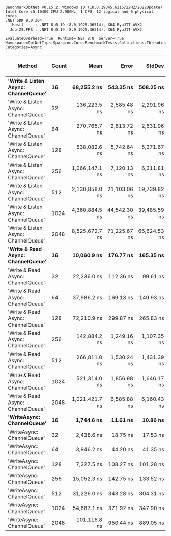 ```

BenchmarkDotNet v0.15.2, Windows 10 (10.0.19045.6216/22H2/2022Update)
Intel Core i5-10400 CPU 2.90GHz, 1 CPU, 12 logical and 6 physical cores
.NET SDK 9.0.304
  [Host]     : .NET 8.0.19 (8.0.1925.36514), X64 RyuJIT AVX2
  Job-ZSLFFS : .NET 8.0.19 (8.0.1925.36514), X64 RyuJIT AVX2

EvaluateOverhead=True  Runtime=.NET 8.0  Server=True  
Namespace=DotNetTips.Spargine.Core.BenchmarkTests.Collections.Threading  Categories=Async  

```
| Method                               | Count | Mean           | Error        | StdDev       | StdErr       | Min            | Q1             | Median         | Q3             | Max            | Op/s      | CI99.9% Margin | Iterations | Kurtosis | MValue | Skewness | Rank | LogicalGroup | Baseline | Gen0   | Completed Work Items | Lock Contentions | Exceptions | Code Size | Allocated |
|------------------------------------- |------ |---------------:|-------------:|-------------:|-------------:|---------------:|---------------:|---------------:|---------------:|---------------:|----------:|---------------:|-----------:|---------:|-------:|---------:|-----:|------------- |--------- |-------:|---------------------:|-----------------:|-----------:|----------:|----------:|
| **&#39;Write &amp; Listen Async: ChannelQueue&#39;** | **16**    |    **68,255.2 ns** |    **543.35 ns** |    **508.25 ns** |    **131.23 ns** |    **67,485.5 ns** |    **67,906.4 ns** |    **68,315.2 ns** |    **68,537.2 ns** |    **69,330.6 ns** |  **14,650.9** |     **-58.114 ns** |      **15.00** |    **2.276** |  **2.000** |   **0.2099** |   **11** | *****            | **No**       |      **-** |                    **-** |                **-** |          **-** |        **NA** |   **4.08 KB** |
| &#39;Write &amp; Listen Async: ChannelQueue&#39; | 32    |   136,223.5 ns |  2,585.48 ns |  2,291.96 ns |    612.55 ns |   132,009.3 ns |   134,821.2 ns |   135,833.4 ns |   137,902.9 ns |   141,188.6 ns |   7,340.9 |    -299.276 ns |      14.00 |    2.619 |  2.000 |   0.2952 |   14 | *            | No       |      - |                    - |                - |          - |        NA |   6.13 KB |
| &#39;Write &amp; Listen Async: ChannelQueue&#39; | 64    |   270,765.7 ns |  2,813.72 ns |  2,631.96 ns |    679.57 ns |   265,177.8 ns |   269,329.0 ns |   270,769.1 ns |   272,553.7 ns |   274,772.7 ns |   3,693.2 |    -332.285 ns |      15.00 |    2.313 |  2.000 |  -0.2615 |   16 | *            | No       |      - |                    - |                - |          - |        NA |  11.38 KB |
| &#39;Write &amp; Listen Async: ChannelQueue&#39; | 128   |   538,082.6 ns |  5,742.64 ns |  5,371.67 ns |  1,386.96 ns |   529,202.1 ns |   534,244.4 ns |   538,338.0 ns |   542,194.0 ns |   547,138.4 ns |   1,858.5 |    -685.980 ns |      15.00 |    1.835 |  2.000 |   0.1872 |   17 | *            | No       |      - |                    - |                - |          - |        NA |  21.51 KB |
| &#39;Write &amp; Listen Async: ChannelQueue&#39; | 256   | 1,066,147.1 ns |  7,120.13 ns |  6,311.81 ns |  1,686.90 ns | 1,056,125.0 ns | 1,061,269.7 ns | 1,066,702.2 ns | 1,068,246.4 ns | 1,077,138.5 ns |     938.0 |    -836.451 ns |      14.00 |    1.912 |  2.000 |   0.0435 |   19 | *            | No       |      - |                    - |                - |          - |        NA |  41.93 KB |
| &#39;Write &amp; Listen Async: ChannelQueue&#39; | 512   | 2,130,858.0 ns | 21,103.06 ns | 19,739.82 ns |  5,096.80 ns | 2,103,363.1 ns | 2,113,502.5 ns | 2,130,228.7 ns | 2,141,079.7 ns | 2,169,033.8 ns |     469.3 |  -2,540.899 ns |      15.00 |    1.904 |  2.000 |   0.4014 |   20 | *            | No       |      - |                    - |                - |          - |        NA |  82.13 KB |
| &#39;Write &amp; Listen Async: ChannelQueue&#39; | 1024  | 4,360,884.5 ns | 44,542.30 ns | 39,485.59 ns | 10,552.97 ns | 4,306,768.8 ns | 4,338,053.7 ns | 4,348,749.6 ns | 4,394,941.4 ns | 4,425,393.0 ns |     229.3 |  -5,269.484 ns |      14.00 |    1.710 |  2.000 |   0.4010 |   21 | *            | No       |      - |                    - |                - |          - |        NA | 162.33 KB |
| &#39;Write &amp; Listen Async: ChannelQueue&#39; | 2048  | 8,525,672.7 ns | 71,225.67 ns | 66,624.53 ns | 17,202.38 ns | 8,342,011.7 ns | 8,513,450.8 ns | 8,545,843.0 ns | 8,555,489.8 ns | 8,614,739.8 ns |     117.3 |  -8,593.690 ns |      15.00 |    4.421 |  2.000 |  -1.2930 |   22 | *            | No       |      - |                    - |                - |          - |        NA | 322.35 KB |
| **&#39;Write &amp; Read Async: ChannelQueue&#39;**   | **16**    |    **10,060.9 ns** |    **176.77 ns** |    **165.35 ns** |     **42.69 ns** |     **9,821.3 ns** |     **9,889.3 ns** |    **10,131.2 ns** |    **10,171.1 ns** |    **10,313.8 ns** |  **99,395.0** |     **-13.847 ns** |      **15.00** |    **1.362** |  **2.000** |  **-0.1121** |    **5** | *****            | **No**       | **0.0458** |              **16.0380** |           **0.0099** |          **-** |     **520 B** |   **5.12 KB** |
| &#39;Write &amp; Read Async: ChannelQueue&#39;   | 32    |    22,236.0 ns |    112.36 ns |     99.61 ns |     26.62 ns |    22,063.0 ns |    22,173.5 ns |    22,210.6 ns |    22,274.5 ns |    22,441.5 ns |  44,972.1 |      -6.311 ns |      14.00 |    2.351 |  2.000 |   0.3886 |    7 | *            | No       | 0.0916 |              32.0567 |           0.0003 |          - |     520 B |    8.8 KB |
| &#39;Write &amp; Read Async: ChannelQueue&#39;   | 64    |    37,986.2 ns |    169.13 ns |    149.93 ns |     40.07 ns |    37,730.9 ns |    37,854.4 ns |    38,012.1 ns |    38,120.2 ns |    38,185.4 ns |  26,325.4 |     -13.035 ns |      14.00 |    1.343 |  2.000 |  -0.1548 |    9 | *            | No       | 0.1831 |              64.1394 |           0.0001 |          - |     520 B |   17.3 KB |
| &#39;Write &amp; Read Async: ChannelQueue&#39;   | 128   |    72,210.9 ns |    299.87 ns |    265.83 ns |     71.05 ns |    71,839.0 ns |    72,008.6 ns |    72,214.9 ns |    72,364.6 ns |    72,681.5 ns |  13,848.3 |     -28.523 ns |      14.00 |    1.860 |  2.000 |   0.4235 |   12 | *            | No       | 0.3662 |             128.1458 |                - |          - |     520 B |  34.05 KB |
| &#39;Write &amp; Read Async: ChannelQueue&#39;   | 256   |   142,884.2 ns |  1,249.16 ns |  1,107.35 ns |    295.95 ns |   141,577.5 ns |   142,004.4 ns |   142,908.7 ns |   143,230.6 ns |   145,265.0 ns |   6,998.7 |    -140.975 ns |      14.00 |    2.301 |  2.000 |   0.5626 |   15 | *            | No       | 0.4883 |             256.3984 |                - |          - |     520 B |   67.3 KB |
| &#39;Write &amp; Read Async: ChannelQueue&#39;   | 512   |   266,811.0 ns |  1,530.24 ns |  1,431.39 ns |    369.58 ns |   264,649.0 ns |   265,559.7 ns |   267,201.8 ns |   267,727.1 ns |   270,010.8 ns |   3,748.0 |    -177.292 ns |      15.00 |    2.356 |  2.000 |   0.3443 |   16 | *            | No       | 1.4648 |             512.1060 |                - |          - |     520 B | 133.55 KB |
| &#39;Write &amp; Read Async: ChannelQueue&#39;   | 1024  |   521,314.0 ns |  1,856.98 ns |  1,646.17 ns |    439.96 ns |   518,248.6 ns |   519,990.7 ns |   521,657.0 ns |   522,333.5 ns |   523,964.6 ns |   1,918.2 |    -212.978 ns |      14.00 |    1.828 |  2.000 |  -0.1952 |   17 | *            | No       | 2.9297 |            1024.2510 |                - |          - |     520 B |  265.8 KB |
| &#39;Write &amp; Read Async: ChannelQueue&#39;   | 2048  | 1,021,421.7 ns |  6,585.88 ns |  6,160.43 ns |  1,590.62 ns | 1,012,609.9 ns | 1,017,108.5 ns | 1,020,390.7 ns | 1,025,076.2 ns | 1,033,375.3 ns |     979.0 |    -787.808 ns |      15.00 |    2.093 |  2.000 |   0.4554 |   18 | *            | No       | 5.8594 |            2048.5781 |                - |          - |     520 B | 530.05 KB |
| **&#39;WriteAsync: ChannelQueue&#39;**           | **16**    |     **1,744.6 ns** |     **11.61 ns** |     **10.86 ns** |      **2.80 ns** |     **1,727.1 ns** |     **1,735.8 ns** |     **1,744.6 ns** |     **1,752.6 ns** |     **1,762.0 ns** | **573,197.4** |       **6.098 ns** |      **15.00** |    **1.608** |  **2.000** |   **0.1504** |    **1** | *****            | **No**       | **0.0172** |               **1.0151** |                **-** |          **-** |     **514 B** |   **1.63 KB** |
| &#39;WriteAsync: ChannelQueue&#39;           | 32    |     2,438.6 ns |     18.75 ns |     17.53 ns |      4.53 ns |     2,394.8 ns |     2,430.2 ns |     2,440.6 ns |     2,450.4 ns |     2,463.0 ns | 410,069.8 |       5.236 ns |      15.00 |    3.182 |  2.000 |  -0.8570 |    2 | *            | No       | 0.0153 |               1.0151 |           0.0000 |          - |     514 B |   1.63 KB |
| &#39;WriteAsync: ChannelQueue&#39;           | 64    |     3,946.2 ns |     44.20 ns |     41.35 ns |     10.68 ns |     3,878.8 ns |     3,923.1 ns |     3,933.6 ns |     3,972.2 ns |     4,041.2 ns | 253,407.6 |       2.162 ns |      15.00 |    2.670 |  2.000 |   0.5801 |    3 | *            | No       | 0.0305 |               1.0178 |           0.0000 |          - |     514 B |   2.88 KB |
| &#39;WriteAsync: ChannelQueue&#39;           | 128   |     7,327.5 ns |    108.27 ns |    101.28 ns |     26.15 ns |     7,177.2 ns |     7,245.8 ns |     7,325.8 ns |     7,421.3 ns |     7,458.7 ns | 136,471.8 |      -5.575 ns |      15.00 |    1.316 |  2.000 |  -0.0538 |    4 | *            | No       | 0.0534 |               1.0169 |           0.0000 |          - |     514 B |   5.13 KB |
| &#39;WriteAsync: ChannelQueue&#39;           | 256   |    15,052.3 ns |    142.75 ns |    133.52 ns |     34.48 ns |    14,834.6 ns |    14,973.1 ns |    15,037.3 ns |    15,113.4 ns |    15,290.8 ns |  66,434.8 |      -9.738 ns |      15.00 |    2.005 |  2.000 |   0.1936 |    6 | *            | No       | 0.0916 |               1.0002 |           0.0001 |          - |     514 B |   9.38 KB |
| &#39;WriteAsync: ChannelQueue&#39;           | 512   |    31,226.0 ns |    343.28 ns |    304.31 ns |     81.33 ns |    30,779.5 ns |    30,970.4 ns |    31,276.2 ns |    31,462.9 ns |    31,707.7 ns |  32,024.6 |     -33.665 ns |      14.00 |    1.501 |  2.000 |  -0.0359 |    8 | *            | No       | 0.1831 |               1.0002 |           0.0002 |          - |     514 B |  17.63 KB |
| &#39;WriteAsync: ChannelQueue&#39;           | 1024  |    54,687.1 ns |    371.92 ns |    347.90 ns |     89.83 ns |    54,298.3 ns |    54,388.4 ns |    54,557.5 ns |    54,959.5 ns |    55,410.7 ns |  18,285.9 |     -37.413 ns |      15.00 |    1.906 |  2.000 |   0.5228 |   10 | *            | No       | 0.3662 |               1.0002 |           0.0002 |          - |     514 B |  33.88 KB |
| &#39;WriteAsync: ChannelQueue&#39;           | 2048  |   101,116.8 ns |    950.44 ns |    889.05 ns |    229.55 ns |    99,686.7 ns |   100,558.0 ns |   101,054.9 ns |   101,489.1 ns |   102,879.8 ns |   9,889.6 |    -107.275 ns |      15.00 |    2.374 |  2.000 |   0.4868 |   13 | *            | No       | 0.7324 |               1.0000 |           0.0002 |          - |     514 B |  66.13 KB |
